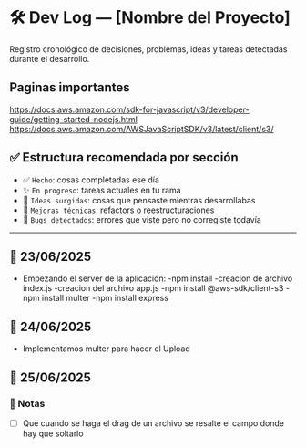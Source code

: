 # 🛠️ Dev Log — [Nombre del Proyecto]

Registro cronológico de decisiones, problemas, ideas y tareas detectadas durante el desarrollo.

## Paginas importantes

https://docs.aws.amazon.com/sdk-for-javascript/v3/developer-guide/getting-started-nodejs.html
https://docs.aws.amazon.com/AWSJavaScriptSDK/v3/latest/client/s3/

## ✅ Estructura recomendada por sección

- ✅ `Hecho`: cosas completadas ese día
- ✨ `En progreso`: tareas actuales en tu rama
- 🧠 `Ideas surgidas`: cosas que pensaste mientras desarrollabas
- 🔧 `Mejoras técnicas`: refactors o reestructuraciones
- 🐞 `Bugs detectados`: errores que viste pero no corregiste todavía

---

## 📅 23/06/2025

- Empezando el server de la aplicación:
  -npm install
  -creacion de archivo index.js
  -creacion del archivo app.js
  -npm install @aws-sdk/client-s3
  -npm install multer
  -npm install express

## 📅 24/06/2025

- Implementamos multer para hacer el Upload

## 📅 25/06/2025

### 🧠 Notas
-[ ] Que cuando se haga el drag de un archivo se resalte el campo donde hay que soltarlo
